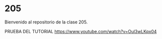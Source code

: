 # 205
Bienvenido al repositorio de la clase 205.

PRUEBA DEL TUTORIAL https://www.youtube.com/watch?v=Oul3wLKpx04
